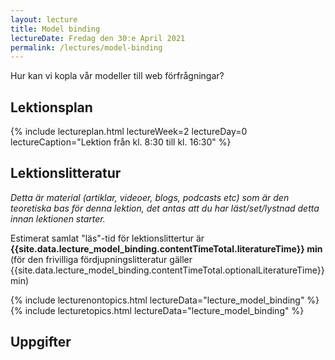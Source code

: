 ```yaml
---
layout: lecture
title: Model binding
lectureDate: Fredag den 30:e April 2021
permalink: /lectures/model-binding
---
```


Hur kan vi kopla vår modeller till web förfrågningar?

## Lektionsplan

{% include lectureplan.html lectureWeek=2 lectureDay=0 lectureCaption="Lektion från kl. 8:30 till kl. 16:30" %}

## Lektionslitteratur
*Detta är material (artiklar, videoer, blogs, podcasts etc) som är den teoretiska bas för denna lektion, det antas att du har läst/set/lystnad detta innan lektionen starter.*

Estimerat samlat "läs"-tid för lektionslittertur är **{{site.data.lecture_model_binding.contentTimeTotal.literatureTime}} min** (för den frivilliga fördjupningslitteratur gäller {{site.data.lecture_model_binding.contentTimeTotal.optionalLiteratureTime}} min)

{% include lecturenontopics.html lectureData="lecture_model_binding" %}
{% include lecturetopics.html lectureData="lecture_model_binding" %}

## Uppgifter
